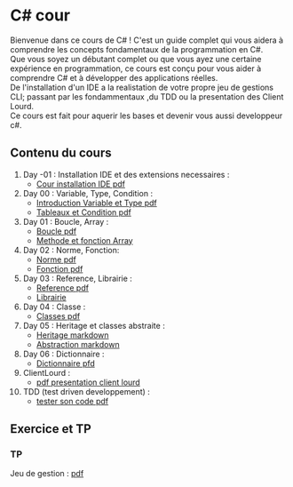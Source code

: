 # C# cour

Bienvenue dans ce cours de C# ! C'est un guide complet qui vous aidera à comprendre les concepts fondamentaux de la programmation en C#.   
Que vous soyez un débutant complet ou que vous ayez une certaine expérience en programmation, ce cours est conçu pour vous aider à comprendre C# et à développer des applications réelles.   
De l'installation d'un IDE a la realistation de votre propre jeu de gestions CLI; passant par les fondammentaux ,du TDD ou la presentation des Client Lourd.   
   Ce cours est fait pour aquerir les bases et devenir vous aussi developpeur c#.      
   

## Contenu du cours

1. Day -01 : Installation IDE et des extensions necessaires :
   - [Cour installation IDE pdf](https://github.com/vportens/c-cour/blob/master/InstallVSCode/Installation.pdf)
2. Day 00 : Variable, Type, Condition  :
   - [Introduction Variable et Type pdf](https://github.com/vportens/c-cour/blob/master/day00/1.pdf)
   - [Tableaux et Condition pdf](https://github.com/vportens/c-cour/blob/master/day00/2.pdf)
3. Day 01 : Boucle, Array  :
   - [Boucle pdf](https://github.com/vportens/c-cour/blob/master/day01/3.1.pdf)
   - [Methode et fonction Array](https://github.com/vportens/c-cour/blob/master/day01/4.pdf)
4. Day 02 :  Norme, Fonction:
   - [Norme pdf](https://github.com/vportens/c-cour/blob/master/day06/norme.pdf)
   - [Fonction pdf](https://github.com/vportens/c-cour/blob/master/day02/fonction.pdf)
6. Day 03 :  Reference, Librairie :
    - [Reference pdf](https://github.com/vportens/c-cour/blob/master/day02/ref.pdf)
   - [Librairie](https://github.com/vportens/c-cour/blob/master/day02/lib.pdf)
7. Day 04 : Classe : 
     - [Classes pdf](https://github.com/vportens/c-cour/blob/master/day04/class.pdf)
8. Day 05 : Heritage et classes abstraite : 
     - [Heritage markdown](https://github.com/vportens/c-cour/blob/master/day05/heritage.md)
     - [Abstraction markdown](https://github.com/vportens/c-cour/blob/master/day05/abstraction.md)
9. Day 06 : Dictionnaire :
    - [Dictionnaire pfd](https://github.com/vportens/c-cour/blob/master/day06/dictionnary.pdf)
10. ClientLourd :
    - [pdf presentation client lourd](https://github.com/vportens/c-cour/blob/master/Rendu/%20clientLourd.pdf)
11. TDD (test driven developpement) : 
    - [tester son code pdf](https://github.com/vportens/c-cour/blob/master/Rendu/TesterSonCode.pdf)
       

## Exercice et TP 

### TP 
 Jeu de gestion : [pdf](https://github.com/vportens/c-cour/blob/master/Rendu/TP.pdf)



